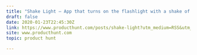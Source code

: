 ```yaml
---
title: "Shake Light — App that turns on the flashlight with a shake of the phone"
draft: false
date: 2020-01-23T22:45:30Z
link: https://www.producthunt.com/posts/shake-light?utm_medium=RSS&utm_source=hune
site: www.producthunt.com
topic: product hunt  

---
```

